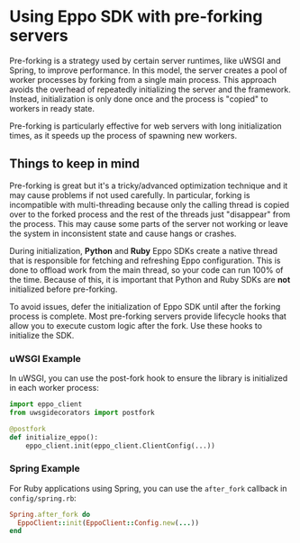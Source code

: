 # Using Eppo SDK with pre-forking servers

Pre-forking is a strategy used by certain server runtimes, like uWSGI and Spring, to improve performance. In this model, the server creates a pool of worker processes by forking from a single main process. This approach avoids the overhead of repeatedly initializing the server and the framework. Instead, initialization is only done once and the process is "copied" to workers in ready state.

Pre-forking is particularly effective for web servers with long initialization times, as it speeds up the process of spawning new workers.

## Things to keep in mind

Pre-forking is great but it's a tricky/advanced optimization technique and it may cause problems if not used carefully. In particular, forking is incompatible with multi-threading because only the calling thread is copied over to the forked process and the rest of the threads just "disappear" from the process. This may cause some parts of the server not working or leave the system in inconsistent state and cause hangs or crashes.

During initialization, **Python** and **Ruby** Eppo SDKs create a native thread that is responsible for fetching and refreshing Eppo configuration. This is done to offload work from the main thread, so your code can run 100% of the time. Because of this, it is important that Python and Ruby SDKs are **not** initialized before pre-forking.

To avoid issues, defer the initialization of Eppo SDK until after the forking process is complete. Most pre-forking servers provide lifecycle hooks that allow you to execute custom logic after the fork. Use these hooks to initialize the SDK.

### uWSGI Example

In uWSGI, you can use the post-fork hook to ensure the library is initialized in each worker process:
```python
import eppo_client
from uwsgidecorators import postfork

@postfork
def initialize_eppo():
    eppo_client.init(eppo_client.ClientConfig(...))
```

### Spring Example

For Ruby applications using Spring, you can use the `after_fork` callback in `config/spring.rb`:

```ruby
Spring.after_fork do
  EppoClient::init(EppoClient::Config.new(...))
end
```
